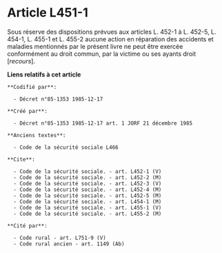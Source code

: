 # Article L451-1

Sous réserve des dispositions prévues aux articles L. 452-1 à L. 452-5, L. 454-1, L. 455-1 et L. 455-2 aucune action en
réparation des accidents et maladies mentionnés par le présent livre ne peut être exercée conformément au droit commun, par
la victime ou ses ayants droit [*recours*].

**Liens relatifs à cet article**

	**Codifié par**:

	  - Décret n°85-1353 1985-12-17

	**Créé par**:

	  - Décret n°85-1353 1985-12-17 art. 1 JORF 21 décembre 1985

	**Anciens textes**:

	  - Code de la sécurité sociale L466

	**Cite**:

	  - Code de la sécurité sociale. - art. L452-1 (V)
	  - Code de la sécurité sociale. - art. L452-2 (M)
	  - Code de la sécurité sociale. - art. L452-3 (V)
	  - Code de la sécurité sociale. - art. L452-4 (M)
	  - Code de la sécurité sociale. - art. L452-5 (M)
	  - Code de la sécurité sociale. - art. L454-1 (M)
	  - Code de la sécurité sociale. - art. L455-1 (V)
	  - Code de la sécurité sociale. - art. L455-2 (M)

	**Cité par**:

	  - Code rural - art. L751-9 (V)
	  - Code rural ancien - art. 1149 (Ab)
